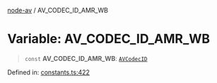 [node-av](../globals.md) / AV\_CODEC\_ID\_AMR\_WB

# Variable: AV\_CODEC\_ID\_AMR\_WB

> `const` **AV\_CODEC\_ID\_AMR\_WB**: [`AVCodecID`](../type-aliases/AVCodecID.md)

Defined in: [constants.ts:422](https://github.com/seydx/av/blob/f8631fc881b394300b1479f511d55cf1c370a87f/src/constants/constants.ts#L422)
